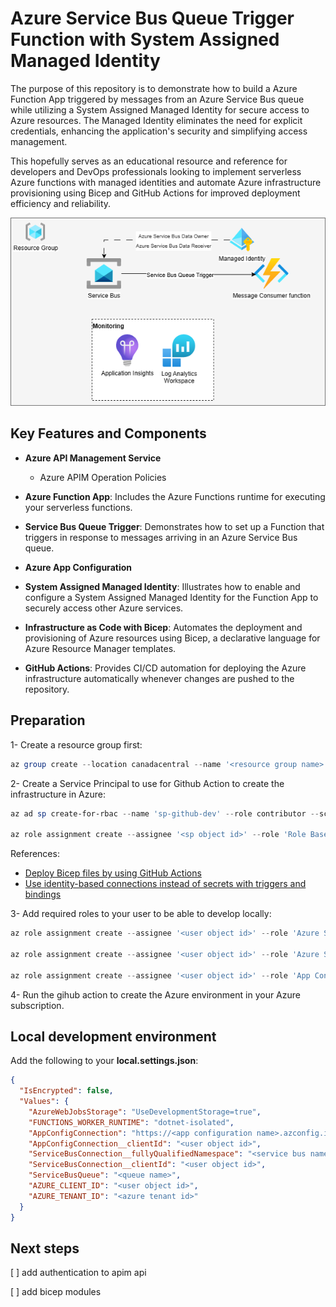 # Azure Service Bus Queue Trigger Function with System Assigned Managed Identity

The purpose of this repository is to demonstrate how to build a Azure Function App triggered by messages from an Azure Service Bus queue while utilizing a System Assigned Managed Identity for secure access to Azure resources. The Managed Identity eliminates the need for explicit credentials, enhancing the application's security and simplifying access management.

This hopefully serves as an educational resource and reference for developers and DevOps professionals looking to implement serverless Azure functions with managed identities and automate Azure infrastructure provisioning using Bicep and GitHub Actions for improved deployment efficiency and reliability.

![architecture diagram](docs/architecture.png)

## Key Features and Components
- **Azure API Management Service**
  - Azure APIM Operation Policies

- **Azure Function App**: Includes the Azure Functions runtime for executing your serverless functions.

- **Service Bus Queue Trigger**: Demonstrates how to set up a Function that triggers in response to messages arriving in an Azure Service Bus queue.

- **Azure App Configuration**

- **System Assigned Managed Identity**: Illustrates how to enable and configure a System Assigned Managed Identity for the Function App to securely access other Azure services.

- **Infrastructure as Code with Bicep**: Automates the deployment and provisioning of Azure resources using Bicep, a declarative language for Azure Resource Manager templates.

- **GitHub Actions**: Provides CI/CD automation for deploying the Azure infrastructure automatically whenever changes are pushed to the repository.

## Preparation

1- Create a resource group first:

```powershell
az group create --location canadacentral --name '<resource group name>'
```

2- Create a Service Principal to use for Github Action to create the infrastructure in Azure:

```powershell
az ad sp create-for-rbac --name 'sp-github-dev' --role contributor --scopes '/subscriptions/<subscription id>/resourceGroups/<resource group name>' --json-auth

az role assignment create --assignee '<sp object id>' --role 'Role Based Access Control Administrator (Preview)' --scope 'subscriptions/<subscription id>/resourceGroups/<resource group name>'
```

References:

- [Deploy Bicep files by using GitHub Actions](https://learn.microsoft.com/en-us/azure/azure-resource-manager/bicep/deploy-github-actions?tabs=userlevel%2CCLI)
- [Use identity-based connections instead of secrets with triggers and bindings](https://learn.microsoft.com/en-us/azure/azure-functions/functions-identity-based-connections-tutorial-2)

3- Add required roles to your user to be able to develop locally:

```powershell
az role assignment create --assignee '<user object id>' --role 'Azure Service Bus Data Receiver' --scope '/subscriptions/<subscription id>/resourceGroups/<resource group name>/providers/Microsoft.ServiceBus/namespaces/<service bus namespace>'

az role assignment create --assignee '<user object id>' --role 'Azure Service Bus Data Owner' --scope '/subscriptions/<subscription id>/resourceGroups/<resource group name>/providers/Microsoft.ServiceBus/namespaces/<service bus namespace>'

az role assignment create --assignee '<user object id>' --role 'App Configuration Data Reader' --scope '/subscriptions/<subscription id>/resourceGroups/<resource group name>/providers/Microsoft.AppConfiguration/configurationStores/<app configuration name>'
```

4- Run the gihub action to create the Azure environment in your Azure subscription.

## Local development environment

Add the following to your **local.settings.json**:

```json
{
  "IsEncrypted": false,
  "Values": {
    "AzureWebJobsStorage": "UseDevelopmentStorage=true",
    "FUNCTIONS_WORKER_RUNTIME": "dotnet-isolated",
    "AppConfigConnection": "https://<app configuration name>.azconfig.io",
    "AppConfigConnection__clientId": "<user object id>",
    "ServiceBusConnection__fullyQualifiedNamespace": "<service bus namespace>.servicebus.windows.net",
    "ServiceBusConnection__clientId": "<user object id>",
    "ServiceBusQueue": "<queue name>",
    "AZURE_CLIENT_ID": "<user object id>",
    "AZURE_TENANT_ID": "<azure tenant id>"
  }
}
```

## Next steps

[ ] add authentication to apim api

[ ] add bicep modules
